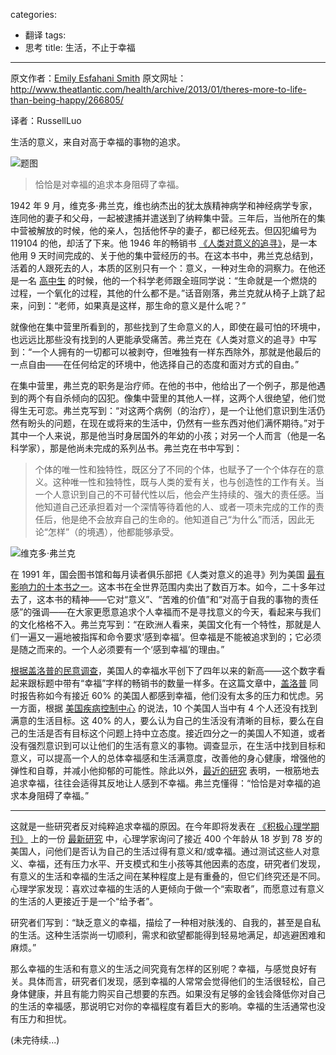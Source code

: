 categories:
- 翻译
tags:
- 思考
title: 生活，不止于幸福
---

原文作者：[Emily Esfahani Smith][1]
原文网址：http://www.theatlantic.com/health/archive/2013/01/theres-more-to-life-than-being-happy/266805/

译者：RussellLuo


生活的意义，来自对高于幸福的事物的追求。

![题图](http://cdn.theatlantic.com/assets/media/img/mt/2014/10/shutterstock_116993836/lead_large.jpg)


> 恰恰是对幸福的追求本身阻碍了幸福。

1942 年 9 月，维克多·弗兰克，维也纳杰出的犹太族精神病学和神经病学专家，连同他的妻子和父母，一起被逮捕并遣送到了纳粹集中营。三年后，当他所在的集中营被解放的时候，他的亲人，包括他怀孕的妻子，都已经死去。但囚犯编号为 119104 的他，却活了下来。他 1946 年的畅销书 [《人类对意义的追寻》][2]，是一本他用 9 天时间完成的、关于他的集中营经历的书。在这本书中，弗兰克总结到，活着的人跟死去的人，本质的区别只有一个：意义，一种对生命的洞察力。在他还是一名 [高中生][3] 的时候，他的一个科学老师跟全班同学说：“生命就是一个燃烧的过程，一个氧化的过程，其他的什么都不是。”话音刚落，弗兰克就从椅子上跳了起来，问到：“老师，如果真是这样，那生命的意义是什么呢？”

就像他在集中营里所看到的，那些找到了生命意义的人，即使在最可怕的环境中，也远远比那些没有找到的人更能承受痛苦。弗兰克在《人类对意义的追寻》中写到：“一个人拥有的一切都可以被剥夺，但唯独有一样东西除外，那就是他最后的一点自由——在任何给定的环境中，他选择自己的态度和面对方式的自由。”

在集中营里，弗兰克的职务是治疗师。在他的书中，他给出了一个例子，那是他遇到的两个有自杀倾向的囚犯。像集中营里的其他人一样，这两个人很绝望，他们觉得生无可恋。弗兰克写到：“对这两个病例（的治疗），是一个让他们意识到生活仍然有盼头的问题，在现在或将来的生活中，仍然有一些东西对他们满怀期待。”对于其中一个人来说，那是他当时身居国外的年幼的小孩；对另一个人而言（他是一名科学家），那是他尚未完成的系列丛书。弗兰克在书中写到：

> 个体的唯一性和独特性，既区分了不同的个体，也赋予了一个个体存在的意义。这种唯一性和独特性，既与人类的爱有关，也与创造性的工作有关。当一个人意识到自己的不可替代性以后，他会产生持续的、强大的责任感。当他知道自己还承担着对一个深情等待着他的人、或者一项未完成的工作的责任后，他是绝不会放弃自己的生命的。他知道自己“为什么”而活，因此无论“怎样”（的境遇），他都能够承受。

![维克多·弗兰克](http://cdn.theatlantic.com/static/mt/assets/food/RTR6BQFinset.jpg "维克多·弗兰克")

在 1991 年，国会图书馆和每月读者俱乐部把《人类对意义的追寻》列为美国 [最有影响力的十本书之一][4]。这本书在全世界范围内卖出了数百万本。如今，二十多年过去了，这本书的精神——它对“意义”、“苦难的价值”和“对高于自我的事物的责任感”的强调——在大家更愿意追求个人幸福而不是寻找意义的今天，看起来与我们的文化格格不入。弗兰克写到：“在欧洲人看来，美国文化有一个特性，那就是人们一遍又一遍地被指挥和命令要求‘感到幸福’。但幸福是不能被追求到的；它必须是随之而来的。一个人必须要有一个‘感到幸福’的理由。”

[根据盖洛普的民意调查][5]，美国人的幸福水平创下了四年以来的新高——这个数字看起来跟标题中带有“幸福”字样的畅销书的数量一样多。在这篇文章中，[盖洛普][6] 同时报告称如今有接近 60% 的美国人都感到幸福，他们没有太多的压力和忧虑。另一方面，根据 [美国疾病控制中心][7] 的说法，10 个美国人当中有 4 个人还没有找到满意的生活目标。这 40% 的人，要么认为自己的生活没有清晰的目标，要么在自己的生活是否有目标这个问题上持中立态度。接近四分之一的美国人不知道，或者没有强烈意识到可以让他们的生活有意义的事物。调查显示，在生活中找到目标和意义，可以提高一个人的总体幸福感和生活满意度，改善他的身心健康，增强他的弹性和自尊，并减小他抑郁的可能性。除此以外，[最近的研究][8] 表明，一根筋地去追求幸福，往往会适得其反地让人感到不幸福。弗兰克懂得：“恰恰是对幸福的追求本身阻碍了幸福。”

***

这就是一些研究者反对纯粹追求幸福的原因。在今年即将发表在 [《积极心理学期刊》][9] 上的一份 [最新研究][10] 中，心理学家询问了接近 400 个年龄从 18 岁到 78 岁的美国人，问他们是否认为自己的生活过得有意义和/或幸福。通过测试这些人对意义、幸福，还有压力水平、开支模式和生小孩等其他因素的态度，研究者们发现，有意义的生活和幸福的生活之间在某种程度上是有重叠的，但它们终究还是不同。心理学家发现：喜欢过幸福的生活的人更倾向于做一个“索取者”，而愿意过有意义的生活的人更接近于是一个“给予者”。

研究者们写到：“缺乏意义的幸福，描绘了一种相对肤浅的、自我的，甚至是自私的生活。这种生活崇尚一切顺利，需求和欲望都能得到轻易地满足，却逃避困难和麻烦。”

那么幸福的生活和有意义的生活之间究竟有怎样的区别呢？幸福，与感觉良好有关。具体而言，研究者们发现，感到幸福的人常常会觉得他们的生活很轻松，自己身体健康，并且有能力购买自己想要的东西。如果没有足够的金钱会降低你对自己的生活的幸福感，那说明它对你的幸福程度有着巨大的影响。幸福的生活通常也没有压力和担忧。

(未完待续...)


[1]: http://www.theatlantic.com/author/emily-esfahani-smith/
[2]: http://www.amazon.com/Mans-Search-Meaning-Viktor-Frankl/dp/080701429X
[3]: http://books.google.com/books/about/Viktor_Frankl.html?id=3AXDwL6HwRAC
[4]: http://www.nytimes.com/1991/11/20/books/book-notes-059091.html
[5]: http://www.huffingtonpost.com/2012/05/13/americans-happy-emotional-health_n_1511071.html
[6]: http://www.gallup.com/poll/106915/gallup-daily-us-mood.aspx
[7]: http://onlinelibrary.wiley.com/doi/10.1111/j.1758-0854.2010.01035.x/abstract
[8]: http://www.huffingtonpost.com/todd-kashdan/whats-wrong-with-happines_b_740518.html
[9]: http://www.tandfonline.com/toc/rpos20/current
[10]: http://faculty-gsb.stanford.edu/aaker/pages/documents/SomeKeyDifferencesHappyLifeMeaningfulLife_2012.pdf
